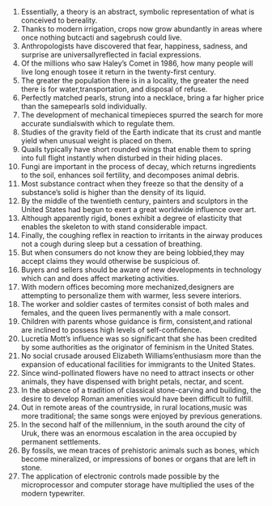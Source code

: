 1. Essentially, a theory is an abstract, symbolic representation of what is conceived to bereality.
2. Thanks to modern irrigation, crops now grow abundantly in areas where once nothing butcacti and sagebrush could live.
3. Anthropologists have discovered that fear, happiness, sadness, and surprise are universallyreflected in facial expressions.
4. Of the millions who saw Haley’s Comet in 1986, how many people will live long enough tosee it return in the twenty-first century.
5. The greater the population there is in a locality, the greater the need there is for water,transportation, and disposal of refuse.
6. Perfectly matched pearls, strung into a necklace, bring a far higher price than the samepearls sold individually.
7. The development of mechanical timepieces spurred the search for more accurate sundialswith which to regulate them.
8. Studies of the gravity field of the Earth indicate that its crust and mantle yield when unusual weight is placed on them.
9. Quails typically have short rounded wings that enable them to spring into full flight instantly when disturbed in their hiding places.
10. Fungi are important in the process of decay, which returns ingredients to the soil, enhances soil fertility, and decomposes animal debris.
11. Most substance contract when they freeze so that the density of a substance’s solid is higher than the density of its liquid.
12. By the middle of the twentieth century, painters and sculptors in the United States had begun to exert a great worldwide influence over art.
13. Although apparently rigid, bones exhibit a degree of elasticity that enables the skeleton to with stand considerable impact.
14. Finally, the coughing reflex in reaction to irritants in the airway produces not a cough during sleep but a cessation of breathing.
15. But when consumers do not know they are being lobbied,they may accept claims they would otherwise be suspicious of.
16. Buyers and sellers should be aware of new developments in technology which can and does affect marketing activities.
17. With modern offices becoming more mechanized,designers are attempting to personalize them with warmer, less severe interiors.
18. The worker and soldier castes of termites consist of both males and females, and the queen lives permanently with a male consort.
19. Children with parents whose guidance is firm, consistent,and rational are inclined to possess high levels of self-confidence.
20. Lucretia Mott’s influence was so significant that she has been credited by some authorities as the originator of feminism in the United States.
21. No social crusade aroused Elizabeth Williams’enthusiasm more than the expansion of educational facilities for immigrants to the United States.
22. Since wind-pollinated flowers have no need to attract insects or other animals, they have dispensed with bright petals, nectar, and scent.
23. In the absence of a tradition of classical stone-carving and building, the desire to develop Roman amenities would have been difficult to fulfill.
24. Out in remote areas of the countryside, in rural locations,music was more traditional; the same songs were enjoyed by previous generations.
25. In the second half of the millennium, in the south around the city of Uruk, there was an enormous escalation in the area occupied by permanent settlements.
26. By fossils, we mean traces of prehistoric animals such as bones, which become mineralized, or impressions of bones or organs that are left in stone.
27. The application of electronic controls made possible by the microprocessor and computer storage have multiplied the uses of the modern typewriter.